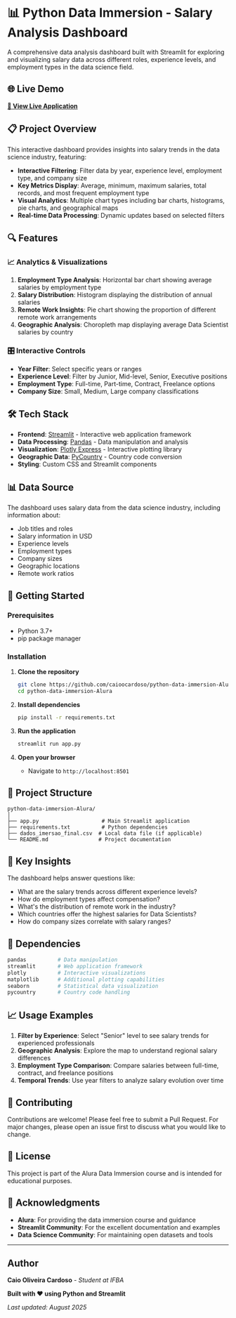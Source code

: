 # 📊 Python Data Immersion - Salary Analysis Dashboard

A comprehensive data analysis dashboard built with Streamlit for exploring and visualizing salary data across different roles, experience levels, and employment types in the data science field.

## 🌐 Live Demo

**[🚀 View Live Application](https://python-data-immersion-alura.streamlit.app/)**

## 📋 Project Overview

This interactive dashboard provides insights into salary trends in the data science industry, featuring:

- **Interactive Filtering**: Filter data by year, experience level, employment type, and company size
- **Key Metrics Display**: Average, minimum, maximum salaries, total records, and most frequent employment type
- **Visual Analytics**: Multiple chart types including bar charts, histograms, pie charts, and geographical maps
- **Real-time Data Processing**: Dynamic updates based on selected filters

## 🔍 Features

### 📈 Analytics & Visualizations

1. **Employment Type Analysis**: Horizontal bar chart showing average salaries by employment type
2. **Salary Distribution**: Histogram displaying the distribution of annual salaries
3. **Remote Work Insights**: Pie chart showing the proportion of different remote work arrangements
4. **Geographic Analysis**: Choropleth map displaying average Data Scientist salaries by country

### 🎛️ Interactive Controls

- **Year Filter**: Select specific years or ranges
- **Experience Level**: Filter by Junior, Mid-level, Senior, Executive positions
- **Employment Type**: Full-time, Part-time, Contract, Freelance options
- **Company Size**: Small, Medium, Large company classifications

## 🛠️ Tech Stack

- **Frontend**: [Streamlit](https://streamlit.io/) - Interactive web application framework
- **Data Processing**: [Pandas](https://pandas.pydata.org/) - Data manipulation and analysis
- **Visualization**: [Plotly Express](https://plotly.com/python/plotly-express/) - Interactive plotting library
- **Geographic Data**: [PyCountry](https://pypi.org/project/pycountry/) - Country code conversion
- **Styling**: Custom CSS and Streamlit components

## 📊 Data Source

The dashboard uses salary data from the data science industry, including information about:
- Job titles and roles
- Salary information in USD
- Experience levels
- Employment types
- Company sizes
- Geographic locations
- Remote work ratios

## 🚀 Getting Started

### Prerequisites

- Python 3.7+
- pip package manager

### Installation

1. **Clone the repository**
   ```bash
   git clone https://github.com/caioocardoso/python-data-immersion-Alura.git
   cd python-data-immersion-Alura
   ```

2. **Install dependencies**
   ```bash
   pip install -r requirements.txt
   ```

3. **Run the application**
   ```bash
   streamlit run app.py
   ```

4. **Open your browser**
   - Navigate to `http://localhost:8501`

## 📁 Project Structure

```
python-data-immersion-Alura/
│
├── app.py                    # Main Streamlit application
├── requirements.txt          # Python dependencies
├── dados_imersao_final.csv  # Local data file (if applicable)
└── README.md                # Project documentation
```

## 🎯 Key Insights

The dashboard helps answer questions like:
- What are the salary trends across different experience levels?
- How do employment types affect compensation?
- What's the distribution of remote work in the industry?
- Which countries offer the highest salaries for Data Scientists?
- How do company sizes correlate with salary ranges?

## 🔧 Dependencies

```python
pandas          # Data manipulation
streamlit       # Web application framework
plotly          # Interactive visualizations
matplotlib      # Additional plotting capabilities
seaborn         # Statistical data visualization
pycountry       # Country code handling
```

## 📈 Usage Examples

1. **Filter by Experience**: Select "Senior" level to see salary trends for experienced professionals
2. **Geographic Analysis**: Explore the map to understand regional salary differences
3. **Employment Type Comparison**: Compare salaries between full-time, contract, and freelance positions
4. **Temporal Trends**: Use year filters to analyze salary evolution over time

## 🤝 Contributing

Contributions are welcome! Please feel free to submit a Pull Request. For major changes, please open an issue first to discuss what you would like to change.

## 📝 License

This project is part of the Alura Data Immersion course and is intended for educational purposes.

## 🙏 Acknowledgments

- **Alura**: For providing the data immersion course and guidance
- **Streamlit Community**: For the excellent documentation and examples
- **Data Science Community**: For maintaining open datasets and tools

---

## Author

**Caio Oliveira Cardoso** - *Student at IFBA*

**Built with ❤️ using Python and Streamlit**

*Last updated: August 2025*